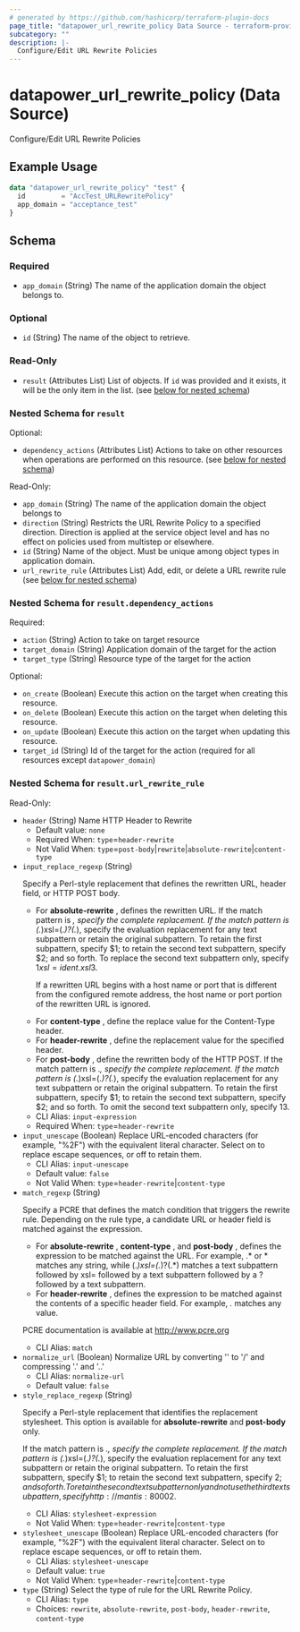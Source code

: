 ```yaml
---
# generated by https://github.com/hashicorp/terraform-plugin-docs
page_title: "datapower_url_rewrite_policy Data Source - terraform-provider-datapower"
subcategory: ""
description: |-
  Configure/Edit URL Rewrite Policies
---
```


# datapower_url_rewrite_policy (Data Source)

Configure/Edit URL Rewrite Policies

## Example Usage

```terraform
data "datapower_url_rewrite_policy" "test" {
  id         = "AccTest_URLRewritePolicy"
  app_domain = "acceptance_test"
}
```

<!-- schema generated by tfplugindocs -->
## Schema

### Required

- `app_domain` (String) The name of the application domain the object belongs to.

### Optional

- `id` (String) The name of the object to retrieve.

### Read-Only

- `result` (Attributes List) List of objects. If `id` was provided and it exists, it will be the only item in the list. (see [below for nested schema](#nestedatt--result))

<a id="nestedatt--result"></a>
### Nested Schema for `result`

Optional:

- `dependency_actions` (Attributes List) Actions to take on other resources when operations are performed on this resource. (see [below for nested schema](#nestedatt--result--dependency_actions))

Read-Only:

- `app_domain` (String) The name of the application domain the object belongs to
- `direction` (String) Restricts the URL Rewrite Policy to a specified direction. Direction is applied at the service object level and has no effect on policies used from multistep or elsewhere.
- `id` (String) Name of the object. Must be unique among object types in application domain.
- `url_rewrite_rule` (Attributes List) Add, edit, or delete a URL rewrite rule (see [below for nested schema](#nestedatt--result--url_rewrite_rule))

<a id="nestedatt--result--dependency_actions"></a>
### Nested Schema for `result.dependency_actions`

Required:

- `action` (String) Action to take on target resource
- `target_domain` (String) Application domain of the target for the action
- `target_type` (String) Resource type of the target for the action

Optional:

- `on_create` (Boolean) Execute this action on the target when creating this resource.
- `on_delete` (Boolean) Execute this action on the target when deleting this resource.
- `on_update` (Boolean) Execute this action on the target when updating this resource.
- `target_id` (String) Id of the target for the action (required for all resources except `datapower_domain`)


<a id="nestedatt--result--url_rewrite_rule"></a>
### Nested Schema for `result.url_rewrite_rule`

Read-Only:

- `header` (String) Name HTTP Header to Rewrite
  - Default value: `none`
  - Required When: `type`=`header-rewrite`
  - Not Valid When: `type`=`post-body`|`rewrite`|`absolute-rewrite`|`content-type`
- `input_replace_regexp` (String) <p>Specify a Perl-style replacement that defines the rewritten URL, header field, or HTTP POST body.</p><ul><li>For <b>absolute-rewrite</b> , defines the rewritten URL. If the match pattern is *, specify the complete replacement. If the match pattern is (.*)xsl=(.*)\?(.*), specify the evaluation replacement for any text subpattern or retain the original subpattern. To retain the first subpattern, specify $1; to retain the second text subpattern, specify $2; and so forth. To replace the second text subpattern only, specify $1xsl=ident.xsl$3. <p>If a rewritten URL begins with a host name or port that is different from the configured remote address, the host name or port portion of the rewritten URL is ignored.</p></li><li>For <b>content-type</b> , define the replace value for the Content-Type header.</li><li>For <b>header-rewrite</b> , define the replacement value for the specified header.</li><li>For <b>post-body</b> , define the rewritten body of the HTTP POST. If the match pattern is .*, specify the complete replacement. If the match pattern is (.*)xsl=(.*)\?(.*), specify the evaluation replacement for any text subpattern or retain the original subpattern. To retain the first subpattern, specify $1; to retain the second text subpattern, specify $2; and so forth. To omit the second text subpattern only, specify $1$3.</li></ul>
  - CLI Alias: `input-expression`
  - Required When: `type`=`header-rewrite`
- `input_unescape` (Boolean) Replace URL-encoded characters (for example, "%2F") with the equivalent literal character. Select on to replace escape sequences, or off to retain them.
  - CLI Alias: `input-unescape`
  - Default value: `false`
  - Not Valid When: `type`=`header-rewrite`|`content-type`
- `match_regexp` (String) <p>Specify a PCRE that defines the match condition that triggers the rewrite rule. Depending on the rule type, a candidate URL or header field is matched against the expression.</p><ul><li>For <b>absolute-rewrite</b> , <b>content-type</b> , and <b>post-body</b> , defines the expression to be matched against the URL. For example, .* or * matches any string, while (.*)xsl=(.*)\?(.*) matches a text subpattern followed by xsl= followed by a text subpattern followed by a ? followed by a text subpattern.</li><li>For <b>header-rewrite</b> , defines the expression to be matched against the contents of a specific header field. For example, *.* matches any value.</li></ul><p>PCRE documentation is available at http://www.pcre.org</p>
  - CLI Alias: `match`
- `normalize_url` (Boolean) Normalize URL by converting '\' to '/' and compressing '.' and '..'
  - CLI Alias: `normalize-url`
  - Default value: `false`
- `style_replace_regexp` (String) <p>Specify a Perl-style replacement that identifies the replacement stylesheet. This option is available for <b>absolute-rewrite</b> and <b>post-body</b> only.</p><p>If the match pattern is .*, specify the complete replacement. If the match pattern is (.*)xsl=(.*)\?(.*), specify the evaluation replacement for any text subpattern or retain the original subpattern. To retain the first subpattern, specify $1; to retain the second text subpattern, specify $2; and so forth. To retain the second text subpattern only and not use the third text subpattern, specify http://mantis:8000$2.</p>
  - CLI Alias: `stylesheet-expression`
  - Not Valid When: `type`=`header-rewrite`|`content-type`
- `stylesheet_unescape` (Boolean) Replace URL-encoded characters (for example, "%2F") with the equivalent literal character. Select on to replace escape sequences, or off to retain them.
  - CLI Alias: `stylesheet-unescape`
  - Default value: `true`
  - Not Valid When: `type`=`header-rewrite`|`content-type`
- `type` (String) Select the type of rule for the URL Rewrite Policy.
  - CLI Alias: `type`
  - Choices: `rewrite`, `absolute-rewrite`, `post-body`, `header-rewrite`, `content-type`
